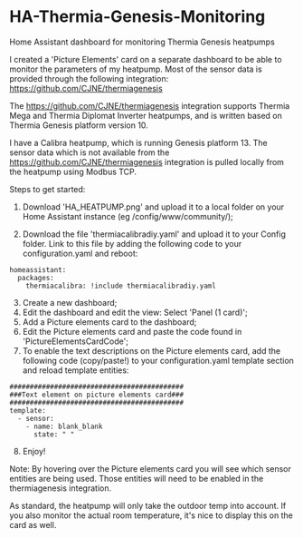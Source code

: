 # HA-Thermia-Genesis-Monitoring
Home Assistant dashboard for monitoring Thermia Genesis heatpumps

I created a 'Picture Elements' card on a separate dashboard to be able to monitor the parameters of my heatpump.
Most of the sensor data is provided through the following integration: https://github.com/CJNE/thermiagenesis

The https://github.com/CJNE/thermiagenesis integration supports Thermia Mega and Thermia Diplomat Inverter heatpumps, and is written based on Thermia Genesis platform version 10.

I have a Calibra heatpump, which is running Genesis platform 13.
The sensor data which is not available from the https://github.com/CJNE/thermiagenesis integration is pulled locally from the heatpump using Modbus TCP.


Steps to get started:

1) Download 'HA_HEATPUMP.png' and upload it to a local folder on your Home Assistant instance (eg /config/www/community/);
  
2) Download the file 'thermiacalibradiy.yaml' and upload it to your Config folder. Link to this file by adding the following code to your configuration.yaml and reboot:

```
homeassistant:
  packages:
    thermiacalibra: !include thermiacalibradiy.yaml
```

3) Create a new dashboard;
4) Edit the dashboard and edit the view: Select 'Panel (1 card)';
5) Add a Picture elements card to the dashboard;
6) Edit the Picture elements card and paste the code found in 'PictureElementsCardCode';
7) To enable the text descriptions on the Picture elements card, add the following code (copy/paste!) to your configuration.yaml template section and reload template entities:

```
###########################################
###Text element on picture elements card###
###########################################
template:
  - sensor:
    - name: blank_blank
      state: " "
```
   
8) Enjoy!

Note: By hovering over the Picture elements card you will see which sensor entities are being used. Those entities will need to be enabled in the thermiagenesis integration.

As standard, the heatpump will only take the outdoor temp into account.
If you also monitor the actual room temperature, it's nice to display this on the card as well.
